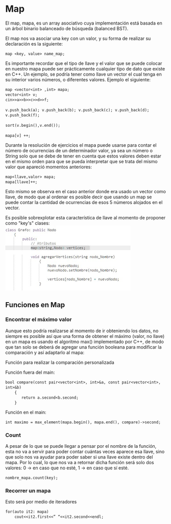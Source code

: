 <h1> Map </h1>
<p>
El map, mapa, es un array asociativo cuya implementación está basada en un árbol binario balanceado de búsqueda (balanced BST).

El map nos va asociar una key con un valor, y su forma de realizar su declaración es la siguiente:</p>

    map <key, value> name_map;

Es importante recordar que el tipo de llave y el valor que se puede colocar en nuestro mapa puede ser prácticamente cualquier tipo de dato que existe en C++. 
Un ejemplo, se podría tener como llave un vector el cual tenga en su interior varios números, o diferentes valores. 
Ejemplo el siguiente:

    map <vector<int> ,int> mapa;
    vector<int> v;
    cin>>a>>b>>c>>d>>f;
    
    v.push_back(a); v.push_back(b); v.push_back(c); v.push_back(d); v.push_back(f);
    
    sort(v.begin(),v.end());
    
    mapa[v] ++;
  
Durante la resolución de ejercicios el mapa puede usarse para contar el número de ocurrencias de un determinador valor, ya sea un número o String solo que se debe de 
tener en cuenta que estos valores deben estar en el mismo orden para que se pueda interpretar que se trata del mismo valor que apareció momentos anteriores:
  
    map<llave,valor> mapa;
    mapa[llave]++;
  
Esto mismo se observa en el caso anterior donde era usado un vector como llave, de modo que al ordenar es posible decir que usando un map se puede contar la cantidad
de ocurrencias de esos 5 números alojados en el vector.

Es posible sobrexplotar esta característica de llave al momento de proponer como "key's" clases:
<br><img src="./Images/1.jpg"><br>

<h2>Funciones en Map</h2>

<h3>Encontrar el máximo valor</h3>
Aunque esto podría realizarse al momento de ir obteniendo los datos, no siempre es posible así que una forma de obtener el máximo (valor, no llave) en un mapa es 
usando el algoritmo max() implementado por C++, de modo que tan solo se deberá de agregar una función booleana para modificar la comparación y así adaptarlo al mapa:

Función para realizar la comparación personalizada

Función fuera del main:

    bool compare(const pair<vector<int>, int>&a, const pair<vector<int>, int>&b)
        {
           return a.second<b.second;
        }

Función en el main:

    int maximo = max_element(mapa.begin(), mapa.end(), compare)->second;

<h3>Count</h3>
A pesar de lo que se puede llegar a pensar por el nombre de la función, esta no va a servir para poder contar cuántas veces aparece esa llave, sino que solo nos va 
ayudar para poder saber si una llave existe dentro del mapa. Por lo cual, lo que nos va a retornar dicha función será solo dos valores: 0 -> en caso 
que no esté, 1 -> en caso que sí esté.

    nombre_mapa.count(key);

<h3>Recorrer un mapa</h3>
Esto será por medio de iteradores

    for(auto it2: mapa)
	    cout<<it2.first<<” “<<it2.second<<endl;

